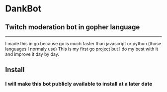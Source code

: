 # DankBot

## Twitch moderation bot in gopher language

---

I made this in go because go is much faster than javascript or python (those languages I normaly use) This is my first go project but I do my best with it and improve it day by day.

## Install

### I will make this bot publicly available to install at a later date
